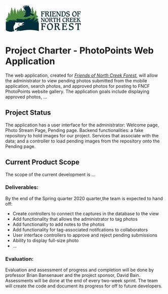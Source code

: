 ![logo](photo_points/wwwroot/images/fncf-rgb-horizontal-logo_1.jpg)

# Project Charter - PhotoPoints Web Application
The web application, created for [_Friends of North Creek Forest_](https://www.friendsnorthcreekforest.org/), will allow the administrator to view pending photos submitted from the mobile application, search photos, and approved photos for posting to FNCF PhotoPoints website gallery. The application goals include displaying approved photos, ...

## Project Status
The application has a user interface for the administrator: Welcome page, Photo Stream Page, Pending page.
Backend functionalities: a fake repository to hold images for our project. Services that associate with the data; and a controller to load pending images from the repository onto the Pending page. 

## Current Product Scope  
The scope of the current development is ... 

### Deliverables:  
By the end of the Spring quarter 2020 quarter,the team is expected to hand off:
* Create controllers to connect the captures in the database to the view
* Add functionality that allows the administrator to tag photos
* Add functionality to add notes to the photos
* Add functionality for tag-associated notifcations to collaborators
* User interface controllers to approve and reject pending submissions
* Ability to display full-size photo
* ...
 
### Evaluation:  
Evaluation and assessment of progress and completion will be done by professor Brian Bansenauer and the project sponsor, David Bain. Assessments will be done at the end of every two-week sprint. The team will create the code and document its progress for off to future developers. 


